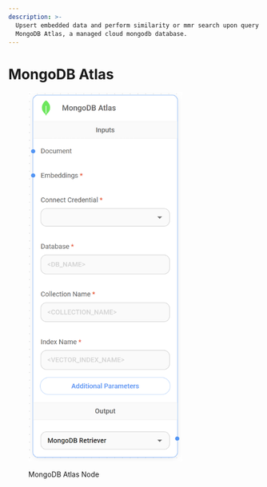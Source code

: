 ```yaml
---
description: >-
  Upsert embedded data and perform similarity or mmr search upon query using
  MongoDB Atlas, a managed cloud mongodb database.
---
```


# MongoDB Atlas

<figure><img src="../../../.gitbook/assets/image (161).png" alt="" width="308"><figcaption><p>MongoDB Atlas Node</p></figcaption></figure>
